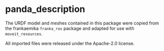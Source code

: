 # panda_description

The URDF model and meshes contained in this package were copied from the frankaemika `franka_ros` package and adapted for use with `moveit_resources`.

All imported files were released under the Apache-2.0 license.
